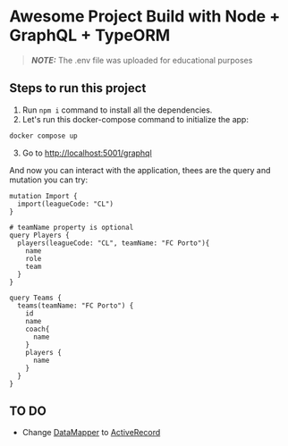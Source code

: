 # Awesome Project Build with Node + GraphQL + TypeORM

> **_NOTE:_** The .env file was uploaded for educational purposes

## Steps to run this project

1. Run `npm i` command to install all the dependencies.
2. Let's run this docker-compose command to initialize the app:

```sh
docker compose up
```

3. Go to [http://localhost:5001/graphql][def]

And now you can interact with the application, thees are the query and mutation you can try:

```code
mutation Import {
  import(leagueCode: "CL")
}

# teamName property is optional
query Players {
  players(leagueCode: "CL", teamName: "FC Porto"){
    name
    role
    team
  }
}

query Teams {
  teams(teamName: "FC Porto") {
    id
    name
    coach{
      name
    }
    players {
      name
    }
  }
}
```

## TO DO

- Change [DataMapper][dataMapper] to [ActiveRecord][activeRecord]

[def]: http://localhost:5001/graphql
[dataMapper]: https://github.com/typeorm/typeorm/blob/HEAD/docs/active-record-data-mapper.md#what-is-the-data-mapper-pattern
[activeRecord]: https://github.com/typeorm/typeorm/blob/HEAD/docs/active-record-data-mapper.md#what-is-the-active-record-pattern
